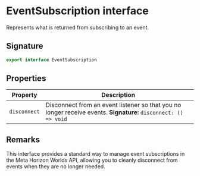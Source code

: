 # EventSubscription interface

Represents what is returned from subscribing to an event.

## Signature

```typescript
export interface EventSubscription
```

## Properties

| Property | Description |
|----------|-------------|
| `disconnect` | Disconnect from an event listener so that you no longer receive events. **Signature:** `disconnect: () => void` |

## Remarks

This interface provides a standard way to manage event subscriptions in the Meta Horizon Worlds API, allowing you to cleanly disconnect from events when they are no longer needed.